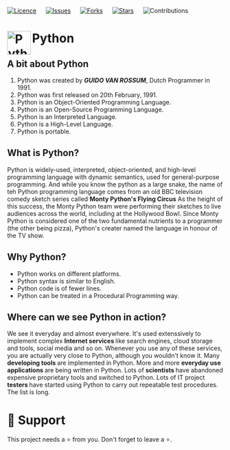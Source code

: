 [![Licence](https://img.shields.io/github/license/bishtanuj/python?style=for-the-badge)](./LICENSE) &emsp;
[![Issues](https://img.shields.io/github/issues/bishtanuj/python?style=for-the-badge)](./ISSUES) &emsp;
[![Forks](https://img.shields.io/github/forks/bishtanuj/python?style=for-the-badge)](./FORKS) &emsp;
[![Stars](https://img.shields.io/github/stars/bishtanuj/python?style=for-the-badge)](./STARS) &emsp;
![Contributions](https://img.shields.io/static/v1.svg?label=Contributions&message=Welcome&style=for-the-badge) 

# Python <img align="left" alt="Python" width="55px" src="https://upload.wikimedia.org/wikipedia/commons/c/c3/Python-logo-notext.svg"/>

<!-- [![Fork](https://img.shields.io/github/forks/bishtanuj/python?label=fork&style=social)](https://github.com/bishtanuj/python/fork) -->

## A bit about Python
1. Python was created by ***GUIDO VAN ROSSUM***, Dutch Programmer in 1991.
2. Python was first released on 20th February, 1991.
3. Python is an Object-Oriented Programming Language.
4. Python is an Open-Source Programming Language.
5. Python is an Interpreted Language.
6. Python is a High-Level Language.
7. Python is portable.

## What is Python?
Python is widely-used, interpreted, object-oriented, and high-level programming language with dynamic semantics, used for general-purpose programming.
And while you know the python as a large snake, the name of teh Python programming language comes from an old BBC television comedy sketch series called <b>Monty Python's Flying Circus</b>
As the height of this success, the Monty Python team were performing their sketches to live audiences across the world, including at the Hollywood Bowl.
Since Monty Python is considered one of the two fundamental nutrients to a programmer (the other being pizza), Python's creater named the language in honour of the TV show.

## Why Python?
* Python works on different platforms.
* Python syntax is similar to English.
* Python code is of fewer lines.
* Python can be treated in a Procedural Programming way.

## Where can we see Python in action?
We see it everyday and almost everywhere. It's used extenssively to implement complex <b>Internet services </b> like search engines, cloud storage and tools, social media and so on. Whenever you use any of these services, you are actually very close to Python, although you wouldn't know it.
Many <b> developing tools </b> are implemented in Python. More and more <b> everyday use applications </b> are being written in Python. Lots of <b> scientists </b> have abandoned expensive proprietary tools and switched to Python. Lots of IT project <b> testers </b> have started using Python to carry out repeatable test procedures. The list is long.

# :pray: Support
This project needs a :star: from you. Don't forget to leave a :star:.
